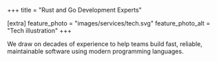 +++
title = "Rust and Go Development Experts"

[extra]
feature_photo = "images/services/tech.svg"
feature_photo_alt = "Tech illustration"
+++

We draw on decades of experience to help teams build fast, reliable, maintainable software using modern programming languages.
